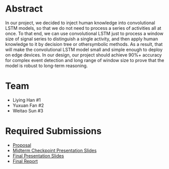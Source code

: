 # Abstract

In our project, we decided to inject human knowledge into convolutional LSTM models, so that we do not need to process a series of activities all at once. To that end, we can use convolutional LSTM just to process a window size of signal series to distinguish a single activity, and then apply human knowledge to it by decision tree or othersymbolic methods. As a result, that will make the convolutional LSTM model small and simple enough to deploy on edge devices. In our design, our project should achieve 90%+ accuracy for complex event detection and long range of window size to prove that the model is robust to long-term reasoning.

# Team

* Liying Han \#1 
* Yuxuan Fan \#2
* Weitao Sun \#3

# Required Submissions

* [Proposal](https://github.com/7hgTnec/ece209as_project/blob/main/docs/proposal.md)
* [Midterm Checkpoint Presentation Slides](https://docs.google.com/presentation/d/18IcK4QDl5yYhPo6qwylZUW1ROw1Au8vDhAAk5Ylnbbk/edit#slide=id.g116c54ca3fb_2_121)
* [Final Presentation Slides](https://docs.google.com/presentation/d/18IcK4QDl5yYhPo6qwylZUW1ROw1Au8vDhAAk5Ylnbbk/edit?pli=1#slide=id.g132d07ad5bb_0_0)
* [Final Report](https://github.com/7hgTnec/ece209as_project/blob/main/docs/report.md)

